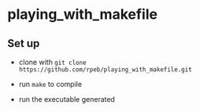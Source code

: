 # playing_with_makefile

## Set up
- clone with ```git clone https://github.com/rpeb/playing_with_makefile.git```

- run `make` to compile 
- run the executable generated